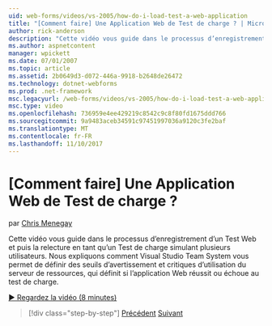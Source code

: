 ```yaml
---
uid: web-forms/videos/vs-2005/how-do-i-load-test-a-web-application
title: "[Comment faire] Une Application Web de Test de charge ? | Microsoft Docs"
author: rick-anderson
description: "Cette vidéo vous guide dans le processus d’enregistrement d’un Test Web et puis la relecture en tant qu’un Test de charge simulant plusieurs utilisateurs. Nous voir comment Visual Studio..."
ms.author: aspnetcontent
manager: wpickett
ms.date: 07/01/2007
ms.topic: article
ms.assetid: 2b0649d3-d072-446a-9918-b2648de26472
ms.technology: dotnet-webforms
ms.prod: .net-framework
msc.legacyurl: /web-forms/videos/vs-2005/how-do-i-load-test-a-web-application
msc.type: video
ms.openlocfilehash: 736959e4ee429219c8542c9c8f80fd1675ddd766
ms.sourcegitcommit: 9a9483aceb34591c97451997036a9120c3fe2baf
ms.translationtype: MT
ms.contentlocale: fr-FR
ms.lasthandoff: 11/10/2017
---
```

<a name="how-do-i-load-test-a-web-application"></a>[Comment faire] Une Application Web de Test de charge ?
====================
par [Chris Menegay](https://twitter.com/CMenegay)

Cette vidéo vous guide dans le processus d’enregistrement d’un Test Web et puis la relecture en tant qu’un Test de charge simulant plusieurs utilisateurs. Nous expliquons comment Visual Studio Team System vous permet de définir des seuils d’avertissement et critiques d’utilisation du serveur de ressources, qui définit si l’application Web réussit ou échoue au test de charge.

[&#9654; Regardez la vidéo (8 minutes)](https://channel9.msdn.com/Blogs/ASP-NET-Site-Videos/how-do-i-load-test-a-web-application)

>[!div class="step-by-step"]
[Précédent](how-do-i-practice-test-driven-development.md)
[Suivant](how-do-i-tune-web-application-performance-with-profiling.md)
